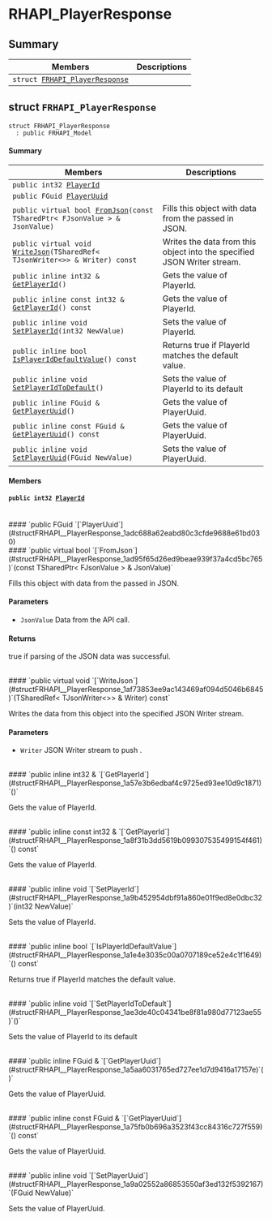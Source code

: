 # RHAPI_PlayerResponse <a id="group__RHAPI__PlayerResponse"></a>

## Summary

 Members                        | Descriptions                                
--------------------------------|---------------------------------------------
`struct `[`FRHAPI_PlayerResponse`](#structFRHAPI__PlayerResponse) | 

## struct `FRHAPI_PlayerResponse` <a id="structFRHAPI__PlayerResponse"></a>

```
struct FRHAPI_PlayerResponse
  : public FRHAPI_Model
```

#### Summary

 Members                        | Descriptions                                
--------------------------------|---------------------------------------------
`public int32 `[`PlayerId`](#structFRHAPI__PlayerResponse_1ad310dc7254bc7601cb78f946655b4896) | 
`public FGuid `[`PlayerUuid`](#structFRHAPI__PlayerResponse_1adc688a62eabd80c3cfde9688e61bd030) | 
`public virtual bool `[`FromJson`](#structFRHAPI__PlayerResponse_1ad95f65d26ed9beae939f37a4cd5bc765)`(const TSharedPtr< FJsonValue > & JsonValue)` | Fills this object with data from the passed in JSON.
`public virtual void `[`WriteJson`](#structFRHAPI__PlayerResponse_1af73853ee9ac143469af094d5046b6845)`(TSharedRef< TJsonWriter<>> & Writer) const` | Writes the data from this object into the specified JSON Writer stream.
`public inline int32 & `[`GetPlayerId`](#structFRHAPI__PlayerResponse_1a57e3b6edbaf4c9725ed93ee10d9c1871)`()` | Gets the value of PlayerId.
`public inline const int32 & `[`GetPlayerId`](#structFRHAPI__PlayerResponse_1a8f31b3dd5619b099307535499154f461)`() const` | Gets the value of PlayerId.
`public inline void `[`SetPlayerId`](#structFRHAPI__PlayerResponse_1a9b452954dbf91a860e01f9ed8e0dbc32)`(int32 NewValue)` | Sets the value of PlayerId.
`public inline bool `[`IsPlayerIdDefaultValue`](#structFRHAPI__PlayerResponse_1a1e4e3035c00a0707189ce52e4c1f1649)`() const` | Returns true if PlayerId matches the default value.
`public inline void `[`SetPlayerIdToDefault`](#structFRHAPI__PlayerResponse_1ae3de40c04341be8f81a980d77123ae55)`()` | Sets the value of PlayerId to its default
`public inline FGuid & `[`GetPlayerUuid`](#structFRHAPI__PlayerResponse_1a5aa6031765ed727ee1d7d9416a17157e)`()` | Gets the value of PlayerUuid.
`public inline const FGuid & `[`GetPlayerUuid`](#structFRHAPI__PlayerResponse_1a75fb0b696a3523f43cc84316c727f559)`() const` | Gets the value of PlayerUuid.
`public inline void `[`SetPlayerUuid`](#structFRHAPI__PlayerResponse_1a9a02552a86853550af3ed132f5392167)`(FGuid NewValue)` | Sets the value of PlayerUuid.

#### Members

#### `public int32 `[`PlayerId`](#structFRHAPI__PlayerResponse_1ad310dc7254bc7601cb78f946655b4896) <a id="structFRHAPI__PlayerResponse_1ad310dc7254bc7601cb78f946655b4896"></a>

<br>
#### `public FGuid `[`PlayerUuid`](#structFRHAPI__PlayerResponse_1adc688a62eabd80c3cfde9688e61bd030) <a id="structFRHAPI__PlayerResponse_1adc688a62eabd80c3cfde9688e61bd030"></a>

<br>
#### `public virtual bool `[`FromJson`](#structFRHAPI__PlayerResponse_1ad95f65d26ed9beae939f37a4cd5bc765)`(const TSharedPtr< FJsonValue > & JsonValue)` <a id="structFRHAPI__PlayerResponse_1ad95f65d26ed9beae939f37a4cd5bc765"></a>

Fills this object with data from the passed in JSON.

#### Parameters
* `JsonValue` Data from the API call.

#### Returns
true if parsing of the JSON data was successful.

<br>
#### `public virtual void `[`WriteJson`](#structFRHAPI__PlayerResponse_1af73853ee9ac143469af094d5046b6845)`(TSharedRef< TJsonWriter<>> & Writer) const` <a id="structFRHAPI__PlayerResponse_1af73853ee9ac143469af094d5046b6845"></a>

Writes the data from this object into the specified JSON Writer stream.

#### Parameters
* `Writer` JSON Writer stream to push .

<br>
#### `public inline int32 & `[`GetPlayerId`](#structFRHAPI__PlayerResponse_1a57e3b6edbaf4c9725ed93ee10d9c1871)`()` <a id="structFRHAPI__PlayerResponse_1a57e3b6edbaf4c9725ed93ee10d9c1871"></a>

Gets the value of PlayerId.

<br>
#### `public inline const int32 & `[`GetPlayerId`](#structFRHAPI__PlayerResponse_1a8f31b3dd5619b099307535499154f461)`() const` <a id="structFRHAPI__PlayerResponse_1a8f31b3dd5619b099307535499154f461"></a>

Gets the value of PlayerId.

<br>
#### `public inline void `[`SetPlayerId`](#structFRHAPI__PlayerResponse_1a9b452954dbf91a860e01f9ed8e0dbc32)`(int32 NewValue)` <a id="structFRHAPI__PlayerResponse_1a9b452954dbf91a860e01f9ed8e0dbc32"></a>

Sets the value of PlayerId.

<br>
#### `public inline bool `[`IsPlayerIdDefaultValue`](#structFRHAPI__PlayerResponse_1a1e4e3035c00a0707189ce52e4c1f1649)`() const` <a id="structFRHAPI__PlayerResponse_1a1e4e3035c00a0707189ce52e4c1f1649"></a>

Returns true if PlayerId matches the default value.

<br>
#### `public inline void `[`SetPlayerIdToDefault`](#structFRHAPI__PlayerResponse_1ae3de40c04341be8f81a980d77123ae55)`()` <a id="structFRHAPI__PlayerResponse_1ae3de40c04341be8f81a980d77123ae55"></a>

Sets the value of PlayerId to its default

<br>
#### `public inline FGuid & `[`GetPlayerUuid`](#structFRHAPI__PlayerResponse_1a5aa6031765ed727ee1d7d9416a17157e)`()` <a id="structFRHAPI__PlayerResponse_1a5aa6031765ed727ee1d7d9416a17157e"></a>

Gets the value of PlayerUuid.

<br>
#### `public inline const FGuid & `[`GetPlayerUuid`](#structFRHAPI__PlayerResponse_1a75fb0b696a3523f43cc84316c727f559)`() const` <a id="structFRHAPI__PlayerResponse_1a75fb0b696a3523f43cc84316c727f559"></a>

Gets the value of PlayerUuid.

<br>
#### `public inline void `[`SetPlayerUuid`](#structFRHAPI__PlayerResponse_1a9a02552a86853550af3ed132f5392167)`(FGuid NewValue)` <a id="structFRHAPI__PlayerResponse_1a9a02552a86853550af3ed132f5392167"></a>

Sets the value of PlayerUuid.

<br>
